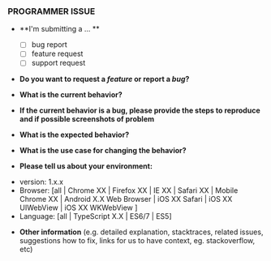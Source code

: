 ### PROGRAMMER ISSUE

- **I'm submitting a ... **

  - [ ] bug report
  - [ ] feature request
  - [ ] support request

- **Do you want to request a _feature_ or report a _bug_?**

- **What is the current behavior?**

- **If the current behavior is a bug, please provide the steps to reproduce and if possible screenshots of problem**

- **What is the expected behavior?**

- **What is the use case for changing the behavior?**

- **Please tell us about your environment:**

* version: 1.x.x
* Browser: [all | Chrome XX | Firefox XX | IE XX | Safari XX | Mobile Chrome XX | Android X.X Web Browser | iOS XX Safari | iOS XX UIWebView | iOS XX WKWebView ]
* Language: [all | TypeScript X.X | ES6/7 | ES5]

- **Other information** (e.g. detailed explanation, stacktraces, related issues, suggestions how to fix, links for us to have context, eg. stackoverflow, etc)
